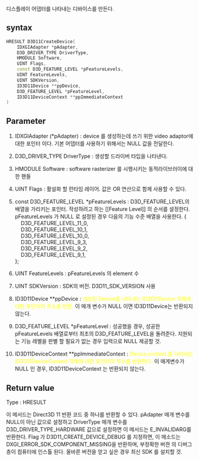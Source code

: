 디스플레이 어댑터를 나타내는 디바이스를 만든다.
## syntax

```c++
HRESULT D3D11CreateDevice(
	IDXGIAdapter *pAdapter,
	D3D_DRIVER_TYPE DriverType,
	HMODULE Software,
	UINT Flags,
	const D3D_FEATURE_LEVEL *pFeatureLevels,
	UINT FeatureLevels,
	UINT SDKVersion,
	ID3D11Device **ppDevice,
	D3D_FEATURE_LEVEL *pFeatureLevel,
	ID3D11DeviceContext **ppImmediateContext
)

```

## Parameter

1. IDXGIAdapter (*pAdapter)  : device 를 생성하는데 쓰기 위한 video adaptor에 대한 포인터 이다. 기본 어뎁터를 사용하기 위해서는 NULL 값을 전달한다. 
2. D3D_DRIVER_TYPE DriverType : 생성할 드라이버 타입을 나타낸다.
3. HMODULE Software : software rasterizer 를 시행시키는 동적라이브러이에 대한 핸들
4. UINT Flags : 활설화 할 런타임 레이어. 값은 OR 연산으로 함께 사용할 수 있다.
5. const D3D_FEATURE_LEVEL *pFeatureLevels : D3D_FEATURE_LEVEL의 배열을 가리키는 포인터. 작성하려고 하는 [[Feature Level]] 의 순서를 셜정한다. pFeatureLevels 가 NULL 로 설정된 경우 다음의 기능 수준 배열을 사용한다.
{  
    D3D_FEATURE_LEVEL_11_0,  
    D3D_FEATURE_LEVEL_10_1,  
    D3D_FEATURE_LEVEL_10_0,  
    D3D_FEATURE_LEVEL_9_3,  
    D3D_FEATURE_LEVEL_9_2,  
    D3D_FEATURE_LEVEL_9_1,  
};

6. UINT FeatureLevels : pFeatureLevels 의 element 수
7. UINT SDKVersion : SDK의 버전. D3D11_SDK_VERSION 사용
8. ID3D11Device **ppDevice : <span style="color:yellow">생성된 Device를 나타내는 ID3D11Device 객체에 대한 포인터의 주소를 반환.</span> 이 매개 변수가 NULL 이면 ID3D11Device는 반환되지 않는다.
9. D3D_FEATURE_LEVEL *pFeatureLevel : 성공했을 경우, 성공한 pFeatureLevels 배열로부터 최초의 D3D_FEATURE_LEVEL을 돌려준다. 지원되는 기능 레벨을 판별 할 필요가 없는 경우 입력으로 NULL 제공할 것.
10. ID3D11DeviceContext **ppImmediateContext : <span style="color:yellow">Device context 를 나타내는 ID3D11DeviceContext 객체에 대한 포인터의 주소를 반환한다.</span> 이 매게변수가 NULL 인 경우, ID3D11DeviceContext 는 반환되지 않는다.

## Return value

Type : HRESULT

이 메서드는 Direct3D 11 반환 코드 중 하나를 반환할 수 있다. 
pAdapter 매개 변수를 NULL이 아닌 값으로 설정하고 DriverType 매개 변수를 D3D_DRIVER_TYPE_HARDWARE 값으로 설정하면 이 메서드는 E_INVALIDARG를 반환한다.
Flag 가 D3D11_CREATE_DEVICE_DEBUG 를 지정하면, 이 메소드는 DXGI_ERROR_SDK_COMPONENT_MISSING을 반환하며, 부정확한 버젼 의 디버그 층이 컴퓨터에 인스톨 된다. 올바른 버전을 얻고 싶은 경우  최신 SDK 를 설치할 것.

